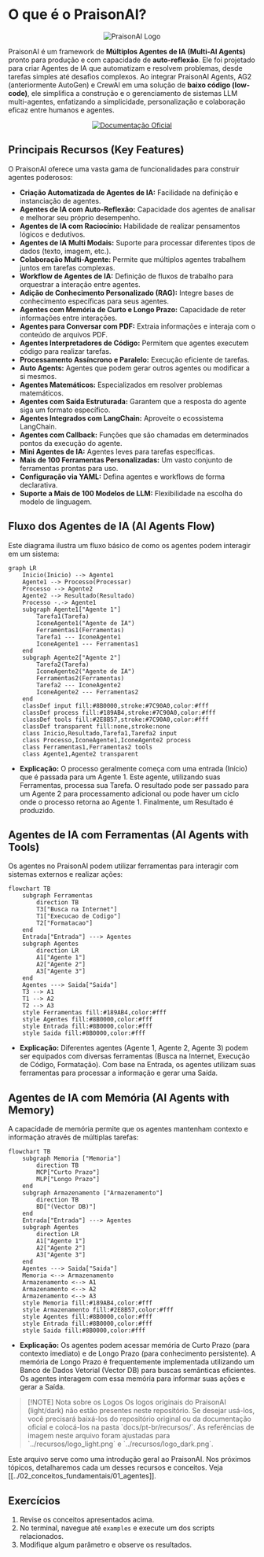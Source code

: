 # O que é o PraisonAI?

<p align="center">
  <picture>
    <source media="(prefers-color-scheme: dark)" srcset="../recursos/logo_dark.png" />
    <source media="(prefers-color-scheme: light)" srcset="../recursos/logo_light.png" />
    <img alt="PraisonAI Logo" src="../recursos/logo_light.png" />
  </picture>
</p>

PraisonAI é um framework de **Múltiplos Agentes de IA (Multi-AI Agents)** pronto para produção e com capacidade de **auto-reflexão**. Ele foi projetado para criar Agentes de IA que automatizam e resolvem problemas, desde tarefas simples até desafios complexos. Ao integrar PraisonAI Agents, AG2 (anteriormente AutoGen) e CrewAI em uma solução de **baixo código (low-code)**, ele simplifica a construção e o gerenciamento de sistemas LLM multi-agentes, enfatizando a simplicidade, personalização e colaboração eficaz entre humanos e agentes.

<div align="center">
  <a href="https://docs.praison.ai" target="_blank" rel="noopener noreferrer">
    <p align="center">
      <img src="https://img.shields.io/badge/_Documentação_Oficial_(Inglês)-Visite_docs.praison.ai-blue?style=for-the-badge&logo=bookstack&logoColor=white" alt="Documentação Oficial" />
    </p>
  </a>
</div>

## Principais Recursos (Key Features)

O PraisonAI oferece uma vasta gama de funcionalidades para construir agentes poderosos:

- **Criação Automatizada de Agentes de IA:** Facilidade na definição e instanciação de agentes.
- **Agentes de IA com Auto-Reflexão:** Capacidade dos agentes de analisar e melhorar seu próprio desempenho.
- **Agentes de IA com Raciocínio:** Habilidade de realizar pensamentos lógicos e dedutivos.
- **Agentes de IA Multi Modais:** Suporte para processar diferentes tipos de dados (texto, imagem, etc.).
- **Colaboração Multi-Agente:** Permite que múltiplos agentes trabalhem juntos em tarefas complexas.
- **Workflow de Agentes de IA:** Definição de fluxos de trabalho para orquestrar a interação entre agentes.
- **Adição de Conhecimento Personalizado (RAG):** Integre bases de conhecimento específicas para seus agentes.
- **Agentes com Memória de Curto e Longo Prazo:** Capacidade de reter informações entre interações.
- **Agentes para Conversar com PDF:** Extraia informações e interaja com o conteúdo de arquivos PDF.
- **Agentes Interpretadores de Código:** Permitem que agentes executem código para realizar tarefas.
- **Processamento Assíncrono e Paralelo:** Execução eficiente de tarefas.
- **Auto Agents:** Agentes que podem gerar outros agentes ou modificar a si mesmos.
- **Agentes Matemáticos:** Especializados em resolver problemas matemáticos.
- **Agentes com Saída Estruturada:** Garantem que a resposta do agente siga um formato específico.
- **Agentes Integrados com LangChain:** Aproveite o ecossistema LangChain.
- **Agentes com Callback:** Funções que são chamadas em determinados pontos da execução do agente.
- **Mini Agentes de IA:** Agentes leves para tarefas específicas.
- **Mais de 100 Ferramentas Personalizadas:** Um vasto conjunto de ferramentas prontas para uso.
- **Configuração via YAML:** Defina agentes e workflows de forma declarativa.
- **Suporte a Mais de 100 Modelos de LLM:** Flexibilidade na escolha do modelo de linguagem.

## Fluxo dos Agentes de IA (AI Agents Flow)

Este diagrama ilustra um fluxo básico de como os agentes podem interagir em um sistema:



```mermaid
graph LR
    Inicio(Inicio) --> Agente1
    Agente1 --> Processo(Processar)
    Processo --> Agente2
    Agente2 --> Resultado(Resultado)
    Processo -.-> Agente1
    subgraph Agente1["Agente 1"]
        Tarefa1(Tarefa)
        IconeAgente1("Agente de IA")
        Ferramentas1(Ferramentas)
        Tarefa1 --- IconeAgente1
        IconeAgente1 --- Ferramentas1
    end
    subgraph Agente2["Agente 2"]
        Tarefa2(Tarefa)
        IconeAgente2("Agente de IA")
        Ferramentas2(Ferramentas)
        Tarefa2 --- IconeAgente2
        IconeAgente2 --- Ferramentas2
    end
    classDef input fill:#8B0000,stroke:#7C90A0,color:#fff
    classDef process fill:#189AB4,stroke:#7C90A0,color:#fff
    classDef tools fill:#2E8B57,stroke:#7C90A0,color:#fff
    classDef transparent fill:none,stroke:none
    class Inicio,Resultado,Tarefa1,Tarefa2 input
    class Processo,IconeAgente1,IconeAgente2 process
    class Ferramentas1,Ferramentas2 tools
    class Agente1,Agente2 transparent
```




* **Explicação:** O processo geralmente começa com uma entrada (Início) que é passada para um Agente 1. Este agente, utilizando suas Ferramentas, processa sua Tarefa. O resultado pode ser passado para um Agente 2 para processamento adicional ou pode haver um ciclo onde o processo retorna ao Agente 1. Finalmente, um Resultado é produzido.

## Agentes de IA com Ferramentas (AI Agents with Tools)

Os agentes no PraisonAI podem utilizar ferramentas para interagir com sistemas externos e realizar ações:

```mermaid
flowchart TB
    subgraph Ferramentas
        direction TB
        T3["Busca na Internet"]
        T1["Execucao de Codigo"]
        T2["Formatacao"]
    end
    Entrada["Entrada"] ---> Agentes
    subgraph Agentes
        direction LR
        A1["Agente 1"]
        A2["Agente 2"]
        A3["Agente 3"]
    end
    Agentes ---> Saida["Saida"]
    T3 --> A1
    T1 --> A2
    T2 --> A3
    style Ferramentas fill:#189AB4,color:#fff
    style Agentes fill:#8B0000,color:#fff
    style Entrada fill:#8B0000,color:#fff
    style Saida fill:#8B0000,color:#fff
```
* **Explicação:** Diferentes agentes (Agente 1, Agente 2, Agente 3) podem ser equipados com diversas ferramentas (Busca na Internet, Execução de Código, Formatação). Com base na Entrada, os agentes utilizam suas ferramentas para processar a informação e gerar uma Saída.

## Agentes de IA com Memória (AI Agents with Memory)

A capacidade de memória permite que os agentes mantenham contexto e informação através de múltiplas tarefas:

```mermaid
flowchart TB
    subgraph Memoria ["Memoria"]
        direction TB
        MCP["Curto Prazo"]
        MLP["Longo Prazo"]
    end
    subgraph Armazenamento ["Armazenamento"]
        direction TB
        BD["(Vector DB)"]
    end
    Entrada["Entrada"] ---> Agentes
    subgraph Agentes
        direction LR
        A1["Agente 1"]
        A2["Agente 2"]
        A3["Agente 3"]
    end
    Agentes ---> Saida["Saida"]
    Memoria <--> Armazenamento
    Armazenamento <--> A1
    Armazenamento <--> A2
    Armazenamento <--> A3
    style Memoria fill:#189AB4,color:#fff
    style Armazenamento fill:#2E8B57,color:#fff
    style Agentes fill:#8B0000,color:#fff
    style Entrada fill:#8B0000,color:#fff
    style Saida fill:#8B0000,color:#fff
```
* **Explicação:** Os agentes podem acessar memória de Curto Prazo (para contexto imediato) e de Longo Prazo (para conhecimento persistente). A memória de Longo Prazo é frequentemente implementada utilizando um Banco de Dados Vetorial (Vector DB) para buscas semânticas eficientes. Os agentes interagem com essa memória para informar suas ações e gerar a Saída.

> [!NOTE] Nota sobre os Logos
> Os logos originais do PraisonAI (light/dark) não estão presentes neste repositório. Se desejar usá-los, você precisará baixá-los do repositório original ou da documentação oficial e colocá-los na pasta \`docs/pt-br/recursos/\`. As referências de imagem neste arquivo foram ajustadas para \`../recursos/logo_light.png\` e \`../recursos/logo_dark.png\`.

Este arquivo serve como uma introdução geral ao PraisonAI. Nos próximos tópicos, detalharemos cada um desses recursos e conceitos.
Veja [[../02_conceitos_fundamentais/01_agentes]].

## Exercícios

1. Revise os conceitos apresentados acima.
2. No terminal, navegue até `examples` e execute um dos scripts relacionados.
3. Modifique algum parâmetro e observe os resultados.
